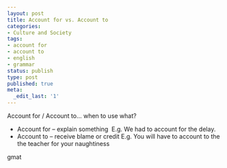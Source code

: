 ```yaml
---
layout: post
title: Account for vs. Account to
categories:
- Culture and Society
tags:
- account for
- account to
- english
- grammar
status: publish
type: post
published: true
meta:
  _edit_last: '1'
---
```

Account for / Account to... when to use what?

- Account for – explain something  E.g. We had to account for the delay.
- Account to – receive blame or credit E.g. You will have to account to the the teacher for your naughtiness

gmat
